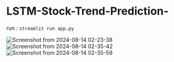 # LSTM-Stock-Trend-Prediction-
run : ```streamlit run app.py```

![Screenshot from 2024-08-14 02-23-38](https://github.com/user-attachments/assets/bb3fa255-f5c3-403d-8254-c2ea6ea7eb3d)
![Screenshot from 2024-08-14 02-35-42](https://github.com/user-attachments/assets/6a1af8c0-aa9c-42e9-9608-64d57a104a03)
![Screenshot from 2024-08-14 02-35-59](https://github.com/user-attachments/assets/a1e8c1f6-740e-418f-aaff-e22876813c74)
